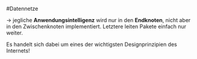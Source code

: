 #Datennetze 

-> jegliche **Anwendungsintelligenz** wird nur in den **Endknoten**, nicht aber in den Zwischenknoten implementiert. Letztere leiten Pakete einfach nur weiter.

Es handelt sich dabei um eines der wichtigsten Designprinzipien des Internets! 